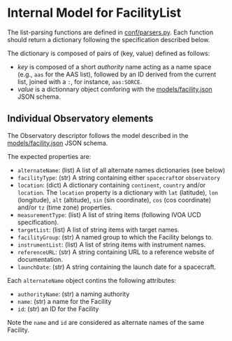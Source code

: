 # Internal Model for FacilityList

The list-parsing functions are defined in [conf/parsers.py](conf/parsers.py). Each function should return a dictionary following the specification described below.

The dictionary is composed of pairs of (key, value) defined as follows:
* _key_ is composed of a short _authority_ name acting as a name space (e.g., `aas` for the AAS list), followed by an ID derived from the current list, joined with a `:`, for instance, `aas:SORCE`.
* _value_ is a dictionnary object comforing with the [models/facility.json](models/facility.json) JSON schema. 

## Individual Observatory elements

The Observatory descriptor follows the model described in the [models/facility.json](models/facility.json) JSON schema. 

The expected properties are:
* `alternateName`: (list) A list of all alternate names dictionaries (see below)
* `facilityType`: (str) A string containing either `spacecraft`or `observatory`
* `location`: (dict) A dictionary containing `continent`, `country` and/or `location`. The `location` property is a dictionary with `lat` (latitude), `lon` (longitude), `alt` (altitude), `sin` (sin coordinate), `cos` (cos coordinate) and/or `tz` (time zone) properties.
* `measurementType`: (list) A list of string items (following IVOA UCD specification).
* `targetList`: (list) A list of string items with target names.
* `facilityGroup`: (str) A named group to which the Facility belongs to.
* `instrumentList`: (list) A list of string items with instrument names.
* `referenceURL`: (str) A string containing URL to a reference website of documentation.
* `launchDate`: (str) A string containing the launch date for a spacecraft.

Each `alternateName` object contins the following attributes:
* `authorityName`: (str) a naming authority
* `name`: (str) a name for the Facility
* `id`: (str) an ID for the Facility

Note the `name` and `id` are considered as alternate names of the same Facility. 
